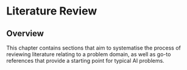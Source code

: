 # Literature Review

## Overview

This chapter contains sections that aim to systematise the process of reviewing literature relating to a problem domain, as well as go-to references that provide a starting point for typical AI problems.